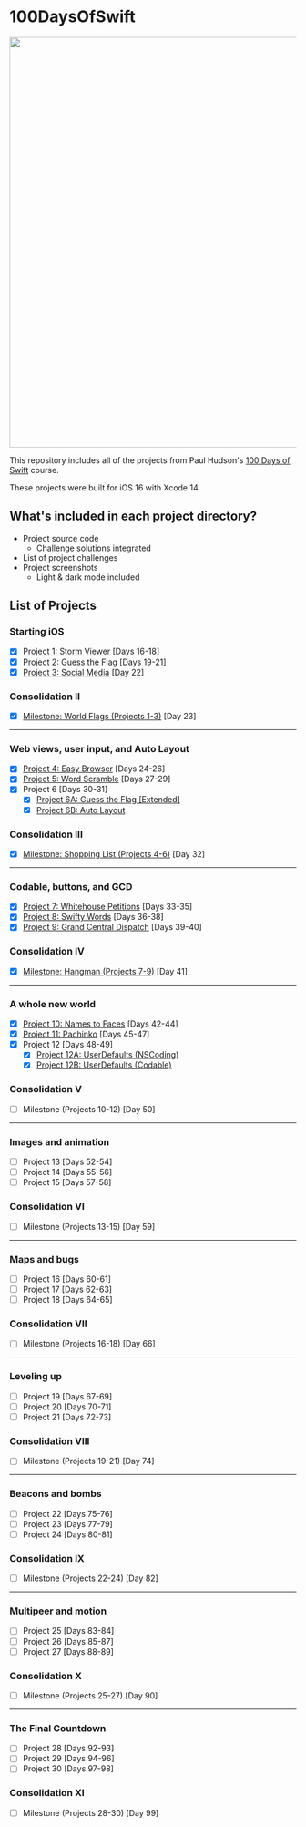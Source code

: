 # 100DaysOfSwift
<div align="center">
  <img src="https://i.ytimg.com/vi/RB5nWzdl-b8/maxresdefault.jpg" width="720">
</div>

This repository includes all of the projects from Paul Hudson's [100 Days of Swift](https://www.hackingwithswift.com/100) course.

These projects were built for iOS 16 with Xcode 14.

## What's included in each project directory?
* Project source code
  * Challenge solutions integrated
* List of project challenges
* Project screenshots
  * Light & dark mode included

## List of Projects
### Starting iOS
- [x] [Project 1: Storm Viewer](01-Project-1-StormViewer) [Days 16-18]
- [x] [Project 2: Guess the Flag](02-Project-2-GuessTheFlag) [Days 19-21]
- [x] [Project 3: Social Media](03-Project-3-SocialMedia) [Day 22]
### Consolidation II
- [x] [Milestone: World Flags (Projects 1-3)](04-Milestone-Project-WorldFlags) [Day 23]
---
### Web views, user input, and Auto Layout
- [x] [Project 4: Easy Browser](05-Project-4-EasyBrowser) [Days 24-26]
- [x] [Project 5: Word Scramble](06-Project-5-WordScramble) [Days 27-29]
- [x] Project 6 [Days 30-31]
  - [x] [Project 6A: Guess the Flag [Extended]](07A-Project-6A-GuessTheFlag)
  - [x] [Project 6B: Auto Layout](07B-Project-6B-AutoLayout)
### Consolidation III
- [x] [Milestone: Shopping List (Projects 4-6)](08-Milestone-Project-ShoppingList) [Day 32]
---
### Codable, buttons, and GCD
- [x] [Project 7: Whitehouse Petitions](09-Project-7-WhitehousePetitions) [Days 33-35]
- [x] [Project 8: Swifty Words](10-Project-8-SwiftyWords) [Days 36-38]
- [x] [Project 9: Grand Central Dispatch](11-Project-9-GrandCentralDispatch) [Days 39-40]
### Consolidation IV
- [x] [Milestone: Hangman (Projects 7-9)](12-Milestone-Project-Hangman) [Day 41]
---
### A whole new world
- [x] [Project 10: Names to Faces](13-Project-10-NamesToFaces) [Days 42-44]
- [x] [Project 11: Pachinko](14-Project-11-Pachinko) [Days 45-47]
- [x] Project 12 [Days 48-49]
  - [x] [Project 12A: UserDefaults (NSCoding)](15A-Project-12A-UserDefaults)
  - [x] [Project 12B: UserDefaults (Codable)](15B-Project-12B-UserDefaults)
### Consolidation V
- [ ] Milestone (Projects 10-12) [Day 50]
---
### Images and animation
- [ ] Project 13 [Days 52-54]
- [ ] Project 14 [Days 55-56]
- [ ] Project 15 [Days 57-58]
### Consolidation VI
- [ ] Milestone (Projects 13-15) [Day 59]
---
### Maps and bugs
- [ ] Project 16 [Days 60-61]
- [ ] Project 17 [Days 62-63]
- [ ] Project 18 [Days 64-65]
### Consolidation VII
- [ ] Milestone (Projects 16-18) [Day 66]
---
### Leveling up
- [ ] Project 19 [Days 67-69]
- [ ] Project 20 [Days 70-71]
- [ ] Project 21 [Days 72-73]
### Consolidation VIII
- [ ] Milestone (Projects 19-21) [Day 74]
---
### Beacons and bombs
- [ ] Project 22 [Days 75-76]
- [ ] Project 23 [Days 77-79]
- [ ] Project 24 [Days 80-81]
### Consolidation IX
- [ ] Milestone (Projects 22-24) [Day 82]
---
### Multipeer and motion
- [ ] Project 25 [Days 83-84]
- [ ] Project 26 [Days 85-87]
- [ ] Project 27 [Days 88-89]
### Consolidation X
- [ ] Milestone (Projects 25-27) [Day 90]
---
### The Final Countdown
- [ ] Project 28 [Days 92-93]
- [ ] Project 29 [Days 94-96]
- [ ] Project 30 [Days 97-98]
### Consolidation XI
- [ ] Milestone (Projects 28-30) [Day 99]
